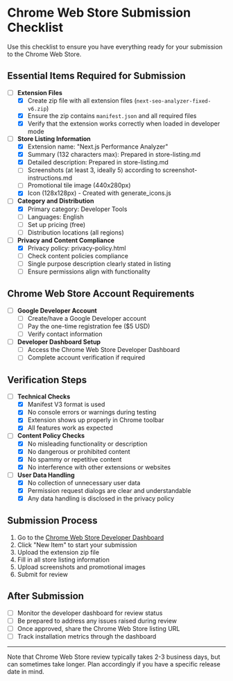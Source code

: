 # Chrome Web Store Submission Checklist

Use this checklist to ensure you have everything ready for your submission to the Chrome Web Store.

## Essential Items Required for Submission

- [ ] **Extension Files**
  - [x] Create zip file with all extension files (`next-seo-analyzer-fixed-v6.zip`)
  - [x] Ensure the zip contains `manifest.json` and all required files
  - [x] Verify that the extension works correctly when loaded in developer mode

- [ ] **Store Listing Information**
  - [x] Extension name: "Next.js Performance Analyzer"
  - [x] Summary (132 characters max): Prepared in store-listing.md
  - [x] Detailed description: Prepared in store-listing.md
  - [ ] Screenshots (at least 3, ideally 5) according to screenshot-instructions.md
  - [ ] Promotional tile image (440x280px)
  - [x] Icon (128x128px) - Created with generate_icons.js

- [ ] **Category and Distribution**
  - [x] Primary category: Developer Tools
  - [ ] Languages: English
  - [ ] Set up pricing (free)
  - [ ] Distribution locations (all regions)

- [ ] **Privacy and Content Compliance**
  - [x] Privacy policy: privacy-policy.html
  - [ ] Check content policies compliance
  - [ ] Single purpose description clearly stated in listing
  - [ ] Ensure permissions align with functionality

## Chrome Web Store Account Requirements

- [ ] **Google Developer Account**
  - [ ] Create/have a Google Developer account
  - [ ] Pay the one-time registration fee ($5 USD)
  - [ ] Verify contact information

- [ ] **Developer Dashboard Setup**
  - [ ] Access the Chrome Web Store Developer Dashboard
  - [ ] Complete account verification if required

## Verification Steps

- [ ] **Technical Checks**
  - [x] Manifest V3 format is used
  - [x] No console errors or warnings during testing
  - [x] Extension shows up properly in Chrome toolbar
  - [x] All features work as expected

- [ ] **Content Policy Checks**
  - [x] No misleading functionality or description
  - [x] No dangerous or prohibited content
  - [x] No spammy or repetitive content
  - [x] No interference with other extensions or websites

- [ ] **User Data Handling**
  - [x] No collection of unnecessary user data
  - [x] Permission request dialogs are clear and understandable
  - [x] Any data handling is disclosed in the privacy policy

## Submission Process

1. Go to the [Chrome Web Store Developer Dashboard](https://chrome.google.com/webstore/devconsole)
2. Click "New Item" to start your submission
3. Upload the extension zip file
4. Fill in all store listing information
5. Upload screenshots and promotional images
6. Submit for review

## After Submission

- [ ] Monitor the developer dashboard for review status
- [ ] Be prepared to address any issues raised during review
- [ ] Once approved, share the Chrome Web Store listing URL
- [ ] Track installation metrics through the dashboard

---

Note that Chrome Web Store review typically takes 2-3 business days, but can sometimes take longer. Plan accordingly if you have a specific release date in mind. 